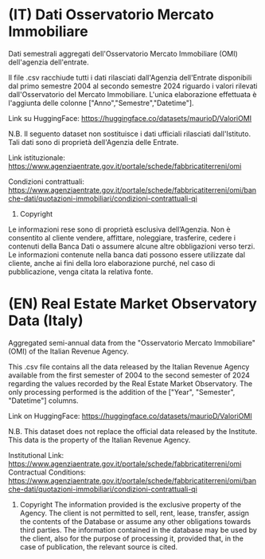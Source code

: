 # (IT) Dati Osservatorio Mercato Immobiliare
Dati semestrali aggregati dell'Osservatorio Mercato Immobiliare (OMI) dell'agenzia dell'entrate.

Il file .csv racchiude tutti i dati rilasciati dall'Agenzia dell'Entrate disponibili dal primo semestre 2004 al secondo semestre 2024 riguardo i valori rilevati dall'Osservatorio del Mercato Immobiliare.
L'unica elaborazione effettuata è l'aggiunta delle colonne ["Anno","Semestre","Datetime"].

Link su HuggingFace: https://huggingface.co/datasets/maurioD/ValoriOMI

N.B. Il seguento dataset non sostituisce i dati ufficiali rilasciati dall'Istituto. Tali dati sono di proprietà dell'Agenzia delle Entrate.

Link istituzionale: https://www.agenziaentrate.gov.it/portale/schede/fabbricatiterreni/omi

Condizioni contrattuali: https://www.agenziaentrate.gov.it/portale/schede/fabbricatiterreni/omi/banche-dati/quotazioni-immobiliari/condizioni-contrattuali-qi

1. Copyright

Le informazioni rese sono di proprietà esclusiva dell’Agenzia. Non è consentito al cliente vendere, affittare, noleggiare, trasferire, cedere i contenuti della Banca Dati o assumere alcune altre obbligazioni verso terzi. 
Le informazioni contenute nella banca dati possono essere utilizzate dal cliente, anche ai fini della loro elaborazione purché, nel caso di pubblicazione, venga citata la relativa fonte.

# (EN) Real Estate Market Observatory Data (Italy)

Aggregated semi-annual data from the "Osservatorio Mercato Immobiliare" (OMI) of the Italian Revenue Agency.

This .csv file contains all the data released by the Italian Revenue Agency available from the first semester of 2004 to the second semester of 2024 regarding the values recorded by the Real Estate Market Observatory.
The only processing performed is the addition of the ["Year", "Semester", "Datetime"] columns.

Link on HuggingFace: https://huggingface.co/datasets/maurioD/ValoriOMI

N.B. This dataset does not replace the official data released by the Institute. This data is the property of the Italian Revenue Agency.

Institutional Link: https://www.agenziaentrate.gov.it/portale/schede/fabbricatiterreni/omi
Contractual Conditions: https://www.agenziaentrate.gov.it/portale/schede/fabbricatiterreni/omi/banche-dati/quotazioni-immobiliari/condizioni-contrattuali-qi

1. Copyright
The information provided is the exclusive property of the Agency. The client is not permitted to sell, rent, lease, transfer, assign the contents of the Database or assume any other obligations towards third parties.
The information contained in the database may be used by the client, also for the purpose of processing it, provided that, in the case of publication, the relevant source is cited.

